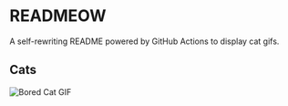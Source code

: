 # READMEOW

A self-rewriting README powered by GitHub Actions to display cat gifs.

## Cats

![Bored Cat GIF](https://media3.giphy.com/media/v1.Y2lkPTlhY2QwMmRhNnZpYzg2bmVnbnBwMWd2NHl5YmlieWhydHl6Nnk2azl0aDJyNzFkdSZlcD12MV9naWZzX3NlYXJjaCZjdD1n/mlvseq9yvZhba/200.gif)
